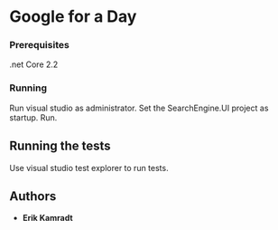 # Google for a Day

### Prerequisites

.net Core 2.2

### Running

Run visual studio as administrator. Set the SearchEngine.UI project as startup. Run.

## Running the tests

Use visual studio test explorer to run tests.

## Authors

* **Erik Kamradt**
